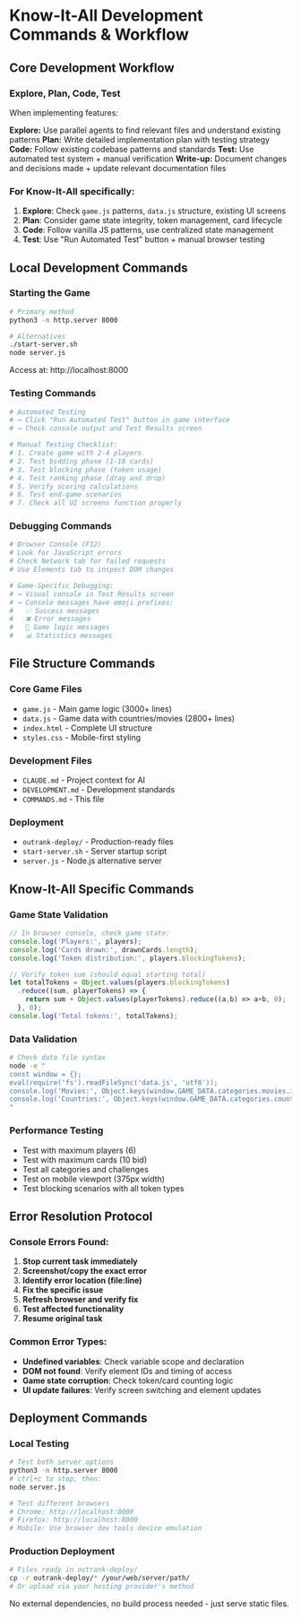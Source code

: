 # Know-It-All Development Commands & Workflow

## Core Development Workflow

### Explore, Plan, Code, Test
When implementing features:

**Explore:** Use parallel agents to find relevant files and understand existing patterns
**Plan:** Write detailed implementation plan with testing strategy
**Code:** Follow existing codebase patterns and standards
**Test:** Use automated test system + manual verification
**Write-up:** Document changes and decisions made + update relevant documentation files

### For Know-It-All specifically:
1. **Explore**: Check `game.js` patterns, `data.js` structure, existing UI screens
2. **Plan**: Consider game state integrity, token management, card lifecycle  
3. **Code**: Follow vanilla JS patterns, use centralized state management
4. **Test**: Use "Run Automated Test" button + manual browser testing

## Local Development Commands

### Starting the Game
```bash
# Primary method
python3 -m http.server 8000

# Alternatives
./start-server.sh
node server.js
```
Access at: http://localhost:8000

### Testing Commands
```bash
# Automated Testing
# → Click "Run Automated Test" button in game interface
# → Check console output and Test Results screen

# Manual Testing Checklist:
# 1. Create game with 2-4 players
# 2. Test bidding phase (1-10 cards)
# 3. Test blocking phase (token usage)
# 4. Test ranking phase (drag and drop)
# 5. Verify scoring calculations
# 6. Test end-game scenarios
# 7. Check all UI screens function properly
```

### Debugging Commands
```bash
# Browser Console (F12)
# Look for JavaScript errors
# Check Network tab for failed requests
# Use Elements tab to inspect DOM changes

# Game-Specific Debugging:
# → Visual console in Test Results screen
# → Console messages have emoji prefixes:
#   ✅ Success messages
#   ❌ Error messages  
#   🎯 Game logic messages
#   📊 Statistics messages
```

## File Structure Commands

### Core Game Files
- `game.js` - Main game logic (3000+ lines)
- `data.js` - Game data with countries/movies (2800+ lines)
- `index.html` - Complete UI structure
- `styles.css` - Mobile-first styling

### Development Files
- `CLAUDE.md` - Project context for AI
- `DEVELOPMENT.md` - Development standards
- `COMMANDS.md` - This file

### Deployment
- `outrank-deploy/` - Production-ready files
- `start-server.sh` - Server startup script
- `server.js` - Node.js alternative server

## Know-It-All Specific Commands

### Game State Validation
```javascript
// In browser console, check game state:
console.log('Players:', players);
console.log('Cards drawn:', drawnCards.length);
console.log('Token distribution:', players.blockingTokens);

// Verify token sum (should equal starting total)
let totalTokens = Object.values(players.blockingTokens)
  .reduce((sum, playerTokens) => {
    return sum + Object.values(playerTokens).reduce((a,b) => a+b, 0);
  }, 0);
console.log('Total tokens:', totalTokens);
```

### Data Validation
```bash
# Check data file syntax
node -e "
const window = {};
eval(require('fs').readFileSync('data.js', 'utf8'));
console.log('Movies:', Object.keys(window.GAME_DATA.categories.movies.items).length);
console.log('Countries:', Object.keys(window.GAME_DATA.categories.countries.items).length);
"
```

### Performance Testing
- Test with maximum players (6)
- Test with maximum cards (10 bid)
- Test all categories and challenges
- Test on mobile viewport (375px width)
- Test blocking scenarios with all token types

## Error Resolution Protocol

### Console Errors Found:
1. **Stop current task immediately**
2. **Screenshot/copy the exact error**
3. **Identify error location (file:line)**
4. **Fix the specific issue**
5. **Refresh browser and verify fix**
6. **Test affected functionality**
7. **Resume original task**

### Common Error Types:
- **Undefined variables**: Check variable scope and declaration
- **DOM not found**: Verify element IDs and timing of access
- **Game state corruption**: Check token/card counting logic
- **UI update failures**: Verify screen switching and element updates

## Deployment Commands

### Local Testing
```bash
# Test both server options
python3 -m http.server 8000
# ctrl+c to stop, then:
node server.js

# Test different browsers
# Chrome: http://localhost:8000
# Firefox: http://localhost:8000  
# Mobile: Use browser dev tools device emulation
```

### Production Deployment
```bash
# Files ready in outrank-deploy/
cp -r outrank-deploy/* /your/web/server/path/
# Or upload via your hosting provider's method
```

No external dependencies, no build process needed - just serve static files.